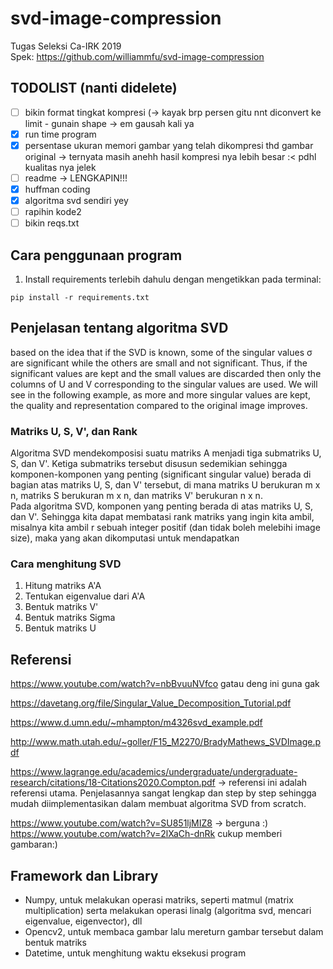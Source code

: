 # svd-image-compression
Tugas Seleksi Ca-IRK 2019<br>
Spek: https://github.com/williammfu/svd-image-compression

## TODOLIST (nanti didelete)
- [ ] bikin format tingkat kompresi (-> kayak brp persen gitu nnt diconvert ke limit - gunain shape  -> em gausah kali ya
- [x] run time program
- [x] persentase ukuran memori gambar yang telah dikompresi thd gambar original -> ternyata masih anehh hasil kompresi nya lebih besar :< pdhl kualitas nya jelek
- [ ] readme -> LENGKAPIN!!!
- [x] huffman coding
- [x] algoritma svd sendiri yey
- [ ] rapihin kode2
- [ ] bikin reqs.txt
## Cara penggunaan program
1. Install requirements terlebih dahulu dengan mengetikkan pada terminal:
```
pip install -r requirements.txt
```

## Penjelasan tentang algoritma SVD
based on the idea that if the SVD is known, some of the singular values σ are significant while the others are small and not significant. Thus, if the significant values are kept and the small values are discarded then only the columns of U and V corresponding to the singular values are used. We will see in the following example, as more and more singular values are kept, the quality and representation compared to the original image improves.
### Matriks U, S, V', dan Rank
Algoritma SVD mendekomposisi suatu matriks A menjadi tiga submatriks U, S, dan V'. Ketiga submatriks tersebut disusun sedemikian sehingga komponen-komponen yang penting (significant singular value) berada di bagian atas matriks U, S, dan V' tersebut, di mana matriks U berukuran m x n, matriks S berukuran m x n, dan matriks V' berukuran n x n. <br>
Pada algoritma SVD, komponen yang penting berada di atas matriks U, S, dan V'. Sehingga kita dapat membatasi rank matriks yang ingin kita ambil, misalnya kita ambil r sebuah integer positif (dan tidak boleh melebihi image size), maka yang akan dikomputasi untuk mendapatkan 
### Cara menghitung SVD
1. Hitung matriks A'A
2. Tentukan eigenvalue dari A'A
3. Bentuk matriks V'
4. Bentuk matriks Sigma
5. Bentuk matriks U

## Referensi
https://www.youtube.com/watch?v=nbBvuuNVfco gatau deng ini guna gak

https://davetang.org/file/Singular_Value_Decomposition_Tutorial.pdf

https://www.d.umn.edu/~mhampton/m4326svd_example.pdf

http://www.math.utah.edu/~goller/F15_M2270/BradyMathews_SVDImage.pdf

https://www.lagrange.edu/academics/undergraduate/undergraduate-research/citations/18-Citations2020.Compton.pdf -> referensi ini adalah referensi utama. Penjelasannya sangat lengkap dan step by step sehingga mudah diimplementasikan dalam membuat algoritma SVD from scratch.

https://www.youtube.com/watch?v=SU851ljMIZ8 -> berguna :)
https://www.youtube.com/watch?v=2lXaCh-dnRk cukup memberi gambaran:)

## Framework dan Library
- Numpy, untuk melakukan operasi matriks, seperti matmul (matrix multiplication) serta melakukan operasi linalg (algoritma svd, mencari eigenvalue, eigenvector), dll
- Opencv2, untuk membaca gambar lalu mereturn gambar tersebut dalam bentuk matriks
- Datetime, untuk menghitung waktu eksekusi program